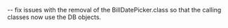 -- fix issues with the removal of the BillDatePicker.class so that the calling classes now use the DB objects.
